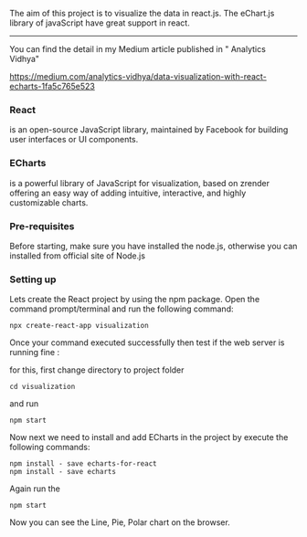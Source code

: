 The aim of this project is to visualize the data in react.js. The eChart.js library of javaScript have great support in react. 

---
You can find the detail in my Medium article published in " Analytics Vidhya"

https://medium.com/analytics-vidhya/data-visualization-with-react-echarts-1fa5c765e523

### React 
is an open-source JavaScript library, maintained by Facebook for building user interfaces or UI components.
### ECharts 
is a powerful library of JavaScript for visualization, based on zrender offering an easy way of adding intuitive, interactive, and highly customizable charts.


### Pre-requisites
Before starting, make sure you have installed the node.js, otherwise you can installed from official site of Node.js

### Setting up
Lets create the React project by using the npm package. Open the command prompt/terminal and run the following command:

    npx create-react-app visualization
    
Once your command executed successfully then test if the web server is running fine :

for this, first change directory to project folder

    cd visualization
    
and run 

    npm start
    
Now next we need to install and add ECharts in the project by execute the following commands:

    npm install - save echarts-for-react
    npm install - save echarts
    
Again run the 

    npm start
    
Now you can see the Line, Pie, Polar chart on the browser.
